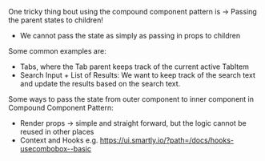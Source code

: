 One tricky thing bout using the compound component pattern is -> Passing the parent states to children!

- We cannot pass the state as simply as passing in props to children

Some common examples are:
- Tabs, where the Tab parent keeps track of the current active TabItem
- Search Input + List of Results: We want to keep track of the search text and update the results based on the search text.


Some ways to pass the state from outer component to inner component in Compound Component Pattern:
- Render props -> simple and straight forward, but the logic cannot be reused in other places
- Context and Hooks e.g. https://ui.smartly.io/?path=/docs/hooks-usecombobox--basic
